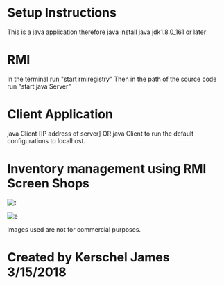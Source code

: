 # Setup Instructions
This is a java application therefore java install java jdk1.8.0_161 or later

# RMI
In the terminal run "start rmiregistry"
Then in the path of the source code run "start java Server"

# Client Application
java Client [IP address of server]
OR
java Client to run the default configurations to localhost.

# Inventory management using RMI  Screen Shops

![t](https://user-images.githubusercontent.com/17114163/37472222-f32d9924-2841-11e8-97d9-ca6cba0dcf61.png)

![e](https://user-images.githubusercontent.com/17114163/37472639-f8d403bc-2842-11e8-8047-2277dd9479a3.png)

Images used are not for commercial purposes.

# Created by Kerschel James 3/15/2018
